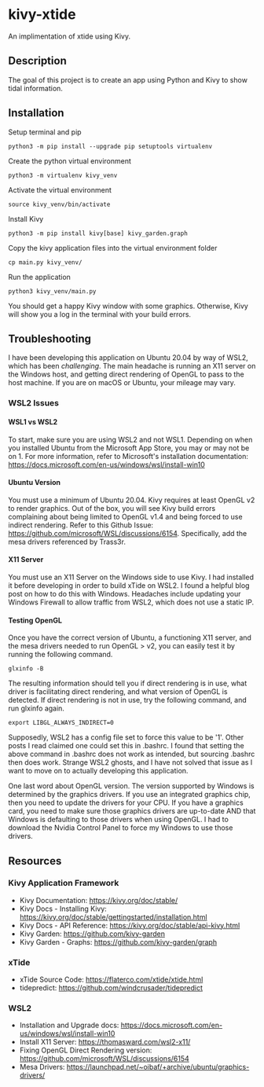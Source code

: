 # kivy-xtide
An implimentation of xtide using Kivy. 

## Description
The goal of this project is to create an app using Python and Kivy to show tidal information.

## Installation
Setup terminal and pip
```
python3 -m pip install --upgrade pip setuptools virtualenv
```
Create the python virtual environment
```
python3 -m virtualenv kivy_venv
```
Activate the virtual environment
```
source kivy_venv/bin/activate
```
Install Kivy
```
python3 -m pip install kivy[base] kivy_garden.graph
```
Copy the kivy application files into the virtual environment folder
```
cp main.py kivy_venv/
```
Run the application
```
python3 kivy_venv/main.py
```
You should get a happy Kivy window with some graphics. Otherwise, Kivy will show you a log in the terminal with your build errors.

## Troubleshooting
I have been developing this application on Ubuntu 20.04 by way of WSL2, which has been *challenging*. The main headache is running an X11 server on the Windows host, and getting direct rendering of OpenGL to pass to the host machine. If you are on macOS or Ubuntu, your mileage may vary.

### WSL2 Issues
#### WSL1 vs WSL2
To start, make sure you are using WSL2 and not WSL1. Depending on when you installed Ubuntu from the Microsoft App Store, you may or may not be on 1. For more information, refer to Microsoft's installation documentation: https://docs.microsoft.com/en-us/windows/wsl/install-win10


#### Ubuntu Version
You must use a minimum of Ubuntu 20.04. Kivy requires at least OpenGL v2 to render graphics. Out of the box, you will see Kivy build errors complaining about being limited to OpenGL v1.4 and being forced to use indirect rendering. Refer to this Github Issue: https://github.com/microsoft/WSL/discussions/6154. Specifically, add the mesa drivers referenced by Trass3r.


#### X11 Server
You must use an X11 Server on the Windows side to use Kivy. I had installed it before developing in order to build xTide on WSL2. I found a helpful blog post on how to do this with Windows. Headaches include updating your Windows Firewall to allow traffic from WSL2, which does not use a static IP.


#### Testing OpenGL
Once you have the correct version of Ubuntu, a functioning X11 server, and the mesa drivers needed to run OpenGL > v2, you can easily test it by running the following command.
```
glxinfo -B
``` 
The resulting information should tell you if direct rendering is in use, what driver is facilitating direct rendering, and what version of OpenGL is detected. If direct rendering is not in use, try the following command, and run glxinfo again.
```
export LIBGL_ALWAYS_INDIRECT=0
```
Supposedly, WSL2 has a config file set to force this value to be '1'. Other posts I read claimed one could set this in .bashrc. I found that setting the above command in .bashrc does not work as intended, but sourcing .bashrc then does work. Strange WSL2 ghosts, and I have not solved that issue as I want to move on to actually developing this application.

One last word about OpenGL version. The version supported by Windows is determined by the graphics drivers. If you use an integrated graphics chip, then you need to update the drivers for your CPU. If you have a graphics card, you need to make sure those graphics drivers are up-to-date AND that Windows is defaulting to those drivers when using OpenGL. I had to download the Nvidia Control Panel to force my Windows to use those drivers.

## Resources
### Kivy Application Framework
- Kivy Documentation: https://kivy.org/doc/stable/
- Kivy Docs - Installing Kivy: https://kivy.org/doc/stable/gettingstarted/installation.html
- Kivy Docs - API Reference: https://kivy.org/doc/stable/api-kivy.html
- Kivy Garden: https://github.com/kivy-garden
- Kivy Garden - Graphs: https://github.com/kivy-garden/graph

### xTide
- xTide Source Code: https://flaterco.com/xtide/xtide.html
- tidepredict: https://github.com/windcrusader/tidepredict

### WSL2 
- Installation and Upgrade docs: https://docs.microsoft.com/en-us/windows/wsl/install-win10
- Install X11 Server: https://thomasward.com/wsl2-x11/
- Fixing OpenGL Direct Rendering version: https://github.com/microsoft/WSL/discussions/6154
- Mesa Drivers: https://launchpad.net/~oibaf/+archive/ubuntu/graphics-drivers/ 
